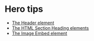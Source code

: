 # Hero tips

- [The Header element](https://developer.mozilla.org/en-US/docs/Web/HTML/Element/header)
- [The HTML Section Heading elements](https://developer.mozilla.org/en-US/docs/Web/HTML/Element/Heading_Elements)
- [The Image Embed element](https://developer.mozilla.org/en-US/docs/Web/HTML/Element/img)
